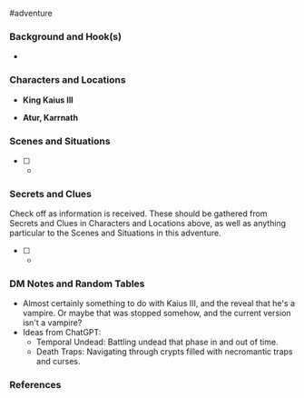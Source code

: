  #adventure 

### Background and Hook(s)

* 

### Characters and Locations

* **King Kaius III**

* **Atur, Karrnath**

### Scenes and Situations

 - [ ] -

### Secrets and Clues
Check off as information is received. These should be gathered from Secrets and Clues in Characters and Locations above, as well as anything particular to the Scenes and Situations in this adventure.

 - [ ] -

### DM Notes and Random Tables

- Almost certainly something to do with Kaius III, and the reveal that he's a vampire. Or maybe that was stopped somehow, and the current version isn't a vampire?
- Ideas from ChatGPT:
	- Temporal Undead: Battling undead that phase in and out of time.
	- Death Traps: Navigating through crypts filled with necromantic traps and curses.

### References

